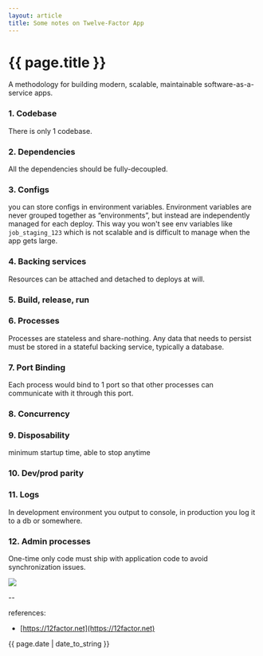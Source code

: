 ```yaml
---
layout: article
title: Some notes on Twelve-Factor App
---
```

# {{ page.title }}

A methodology for building modern, scalable, maintainable software-as-a-service apps. 

### 1. Codebase

There is only 1 codebase. 

### 2. Dependencies

All the dependencies should be fully-decoupled.

### 3. Configs

you can store configs in environment variables. Environment variables are never grouped together as “environments”, but instead are independently managed for each deploy. This way you won't see env variables like `job_staging_123` which is not scalable and is difficult to manage when the app gets large. 

### 4. Backing services

Resources can be attached and detached to deploys at will.

### 5. Build, release, run
### 6. Processes

Processes are stateless and share-nothing. Any data that needs to persist must be stored in a stateful backing service, typically a database.

### 7. Port Binding

Each process would bind to 1 port so that other processes can communicate with it through this port.

### 8. Concurrency
### 9. Disposability

minimum startup time, able to stop anytime

### 10. Dev/prod parity

### 11. Logs

In development environment you output to console, in production you log it to a db or somewhere.

### 12. Admin processes

One-time only code must ship with application code to avoid synchronization issues.


![](https://i.stack.imgur.com/QVbTJ.png)

--

references:

* [https://12factor.net](https://12factor.net)

{{ page.date | date_to_string }}
